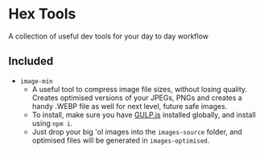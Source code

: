 # Hex Tools
A collection of useful dev tools for your day to day workflow

## Included
- `image-min`
  - A useful tool to compress image file sizes, without losing quality. Creates optimised versions of your JPEGs, PNGs and creates a handy .WEBP file as well for next level, future safe images.
  - To install, make sure you have [GULP.js](https://gulpjs.com/) installed globally, and install using `npm i`.
  - Just drop your big 'ol images into the `images-source` folder, and optimised files will be generated in `images-optimised`.
